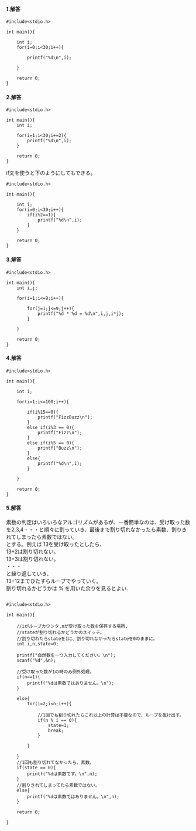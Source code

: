 #### 1.解答
```
#include<stdio.h>

int main(){
	
	int i;
	for(i=0;i<30;i++){
		
		printf("%d\n",i);
		
	}
	
	return 0;
}
```

#### 2.解答
```
#include<stdio.h>

int main(){
	int i;
	
	for(i=1;i<30;i+=2){
		printf("%d\n",i);
	}
	
	return 0;
}
```
if文を使うと下のようにしてもできる。

```
#include<stdio.h>

int main(){
	
	int i;
	for(i=0;i<30;i++){
		if(i%2==1){
			printf("%d\n",i);
		}
	}
	
	return 0;
}
```

#### 3.解答
```
#include<stdio.h>

int main(){
	int i,j;
	
	for(i=1;i<=9;i++){
		
		for(j=1;j<=9;j++){
			printf("%d * %d = %d\n",i,j,i*j);
		}
		
	}
	
	return 0;
}
```
#### 4.解答
```
#include<stdio.h>

int main(){
	
	int i;
	
	for(i=1;i<=100;i++){
		
		if(i%15==0){
			printf("FizzBuzz\n");
		}
		else if(i%3 == 0){
			printf("Fizz\n");
		}
		else if(i%5 == 0){
			printf("Buzz\n");
		}
		else{
			printf("%d\n",i);
		}
		
	}
	
	return 0;
}
```

#### 5.解答
素数の判定はいろいろなアルゴリズムがあるが、一番簡単なのは、受け取った数を2,3,4・・・と順々に割っていき、最後まで割り切れなかったら素数、割りきれてしまったら素数ではない。  
とする。例えば
13を受け取ったとしたら、  
13÷2は割り切れない。  
13÷3は割り切れない。  
・・・  
と繰り返していき、  
13÷12までひたすらループでやっていく。  
割り切れるかどうかは % を用いた余りを見るとよい.  
```

#include<stdio.h>

int main(){
	
	//iがループカウンタ,nが受け取った数を保存する場所,
	//stateが割り切れるかどうかのスイッチ。
	//割り切れたらstateを1に、割り切れなかったらstateを0のままに。
	int i,n,state=0;
	
	printf("自然数を一つ入力してください。\n");
	scanf("%d",&n);
	
	//受け取った数が1の時のみ例外処理。
	if(n==1){
		printf("%dは素数ではありません。\n");
	}
	
	else{
		for(i=2;i<n;i++){
			
			//1回でも割り切れたらこれ以上の計算は不要なので、ループを抜け出す。
			if(n % i == 0){
				state=1;
				break;
			}
			
		}
		
	}
	//1回も割り切れてなかったら、素数。
	if(state == 0){
		printf("%dは素数です。\n",n);
	}
	//割りきれてしまってたら素数ではない。
	else{
		printf("%dは素数ではありません。\n",n);
	}
	
	return 0;
	
}
```